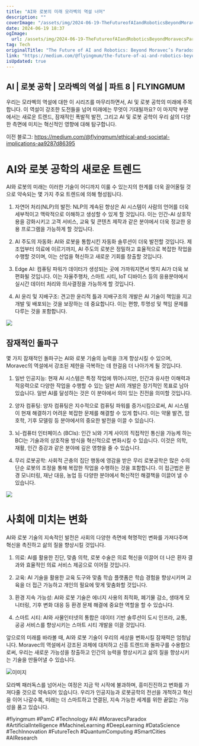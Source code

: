 ```yaml
---
title: "AI와 로봇의 미래 모라벡의 역설 너머"
description: ""
coverImage: "/assets/img/2024-06-19-TheFutureofAIandRoboticsBeyondMoravecsParadox_0.png"
date: 2024-06-19 18:37
ogImage: 
  url: /assets/img/2024-06-19-TheFutureofAIandRoboticsBeyondMoravecsParadox_0.png
tag: Tech
originalTitle: "The Future of AI and Robotics: Beyond Moravec’s Paradox"
link: "https://medium.com/@flyingmum/the-future-of-ai-and-robotics-beyond-moravecs-paradox-3cc8157e39c4"
isUpdated: true
---
```






## AI | 로봇 공학 | 모라벡의 역설 | 파트 8 | FLYINGMUM

우리는 모라벡의 역설에 대한 이 시리즈를 마무리하면서, AI 및 로봇 공학의 미래에 주목합니다. 이 역설이 강조한 도전들을 넘어 미래에는 무엇이 기대될까요? 이 마지막 부분에서는 새로운 트렌드, 잠재적인 폭발적 발전, 그리고 AI 및 로봇 공학이 우리 삶의 다양한 측면에 미치는 혁신적인 영향에 대해 탐구합니다.

이전 블로그: https://medium.com/@flyingmum/ethical-and-societal-implications-aa9287d86395

# AI와 로봇 공학의 새로운 트렌드

<div class="content-ad"></div>

AI와 로봇의 미래는 이러한 기술이 어디까지 이룰 수 있는지의 한계를 더욱 끌어올릴 것으로 약속되는 몇 가지 주요 트렌드에 의해 형성됩니다.

1. 자연어 처리(NLP)의 발전: NLP의 계속된 향상은 AI 시스템이 사람의 언어를 더욱 세부적이고 맥락적으로 이해하고 생성할 수 있게 할 것입니다. 이는 인간-AI 상호작용을 강화시키고 고객 서비스, 교육 및 콘텐츠 제작과 같은 분야에서 더욱 정교한 응용 프로그램을 가능하게 할 것입니다.

2. AI 주도의 자동화: AI와 로봇을 통합시킨 자동화 솔루션이 더욱 발전할 것입니다. 제조업부터 의료에 이르기까지, AI 주도의 로봇은 정밀하고 효율적으로 복잡한 작업을 수행할 것이며, 이는 산업을 혁신하고 새로운 기회를 창출할 것입니다.

3. Edge AI: 컴퓨팅 파워가 데이터가 생성되는 곳에 가까워지면서 엣지 AI가 더욱 보편화될 것입니다. 이는 자율주행차, 스마트 시티, IoT 디바이스 등의 응용분야에서 실시간 데이터 처리와 의사결정을 가능하게 할 것입니다.

<div class="content-ad"></div>

4. AI 윤리 및 지배구조: 견고한 윤리적 틀과 지배구조의 개발은 AI 기술이 책임을 지고 개발 및 배포되는 것을 보장하는 데 중요합니다. 이는 편향, 투명성 및 책임 문제를 다루는 것을 포함합니다.

![](/assets/img/2024-06-19-TheFutureofAIandRoboticsBeyondMoravecsParadox_0.png)

## 잠재적인 돌파구

몇 가지 잠재적인 돌파구는 AI와 로봇 기술의 능력을 크게 향상시킬 수 있으며, Moravec의 역설에서 강조된 제한을 극복하는 데 한걸음 더 나아가게 될 것입니다.

<div class="content-ad"></div>

1. 일반 인공지능: 현재 AI 시스템은 특정 작업에 뛰어나지만, 인간과 유사한 이해력과 적응력으로 다양한 작업을 수행할 수 있는 일반 AI의 개발은 장기적인 목표로 남아 있습니다. 일반 AI를 달성하는 것은 이 분야에서 의미 있는 진전을 의미할 것입니다.

2. 양자 컴퓨팅: 양자 컴퓨팅은 지수적으로 컴퓨팅 파워를 증가시킴으로써, AI 시스템이 현재 해결하기 어려운 복잡한 문제를 해결할 수 있게 합니다. 이는 약물 발견, 암호학, 기후 모델링 등 분야에서의 중요한 발전을 이끌 수 있습니다.

3. 뇌-컴퓨터 인터페이스 (BCIs): 인간 뇌와 기계 사이의 직접적인 통신을 가능케 하는 BCI는 기술과의 상호작용 방식을 혁신적으로 변화시킬 수 있습니다. 이것은 의학, 재활, 인간 증강과 같은 분야에 깊은 영향을 줄 수 있습니다.

4. 무리 로봇공학: 사회적 곤충의 집단 행동에 영감을 받은 무리 로봇공학은 많은 수의 단순 로봇의 조정을 통해 복잡한 작업을 수행하는 것을 포함합니다. 이 접근법은 환경 모니터링, 재난 대응, 농업 등 다양한 분야에서 혁신적인 해결책을 이끌어 낼 수 있습니다.

<div class="content-ad"></div>

<img src="/assets/img/2024-06-19-TheFutureofAIandRoboticsBeyondMoravecsParadox_1.png" />

# 사회에 미치는 변화

AI와 로봇 기술의 지속적인 발전은 사회의 다양한 측면에 혁명적인 변화를 가져다주며 혁신을 촉진하고 삶의 질을 향상시킬 것입니다.

1. 의료: AI를 활용한 진단, 맞춤 의학, 로봇 수술은 의료 혁신을 이끌어 더 나은 환자 결과와 효율적인 의료 서비스 제공으로 이어질 것입니다.

<div class="content-ad"></div>

2. 교육: AI 기술을 활용한 교육 도구와 맞춤 학습 플랫폼은 학습 경험을 향상시키며 교육을 더 접근 가능하고 개인의 필요에 맞게 맞춤화할 것입니다.

3. 환경 지속 가능성: AI와 로봇 기술은 에너지 사용의 최적화, 폐기물 감소, 생태계 모니터링, 기후 변화 대응 등 환경 문제 해결에 중요한 역할을 할 수 있습니다.

4. 스마트 시티: AI와 사물인터넷의 통합은 데이터 기반 솔루션이 도시 인프라, 교통, 공공 서비스를 향상시키는 스마트 시티 개발을 이끌 것입니다.

앞으로의 미래를 바라볼 때, AI와 로봇 기술이 우리의 세상을 변화시킬 잠재력은 엄청납니다. Moravec의 역설에서 강조된 과제에 대처하고 신흥 트렌드와 돌파구를 수용함으로써, 우리는 새로운 가능성을 창출하고 인간의 능력을 향상시키고 삶의 질을 향상시키는 기술을 만들어낼 수 있습니다.

<div class="content-ad"></div>


![이미지](/assets/img/2024-06-19-TheFutureofAIandRoboticsBeyondMoravecsParadox_2.png)

모라벡 패러독스를 넘어서는 여정은 지금 막 시작에 불과하며, 흥미진진하고 변화를 가져다줄 것으로 약속되어 있습니다. 우리가 인공지능과 로봇공학의 전선을 개척하고 혁신을 이어 나갈수록, 미래는 더 스마트하고 연결된, 지속 가능한 세계를 위한 끝없는 가능성을 품고 있습니다.

#flyingmum #PamC #Technology #AI #MoravecsParadox #ArtificialIntelligence #MachineLearning #DeepLearning #DataScience #TechInnovation #FutureTech #QuantumComputing #SmartCities #AIResearch
